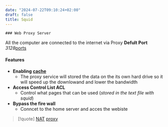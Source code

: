 ```yaml
---
date: "2024-07-22T09:10:24+02:00"
draft: false
title: Squid
---
```


    ### Web Proxy Server 

All the computer are connected to the internet via Proxy **Defult Port**
*3128*[ports](/ports/ports)

#### Features

-   **Enabling [cache](/nixos/cache)**
    -   The proxy service will stored the data on the its own hard drive
        so it will speed up the downlowand and lower the bandwidth
-   **Access Control List ACL**
    -   Control what pages that can be used (*stored in the text file
        with squid*)
-   **Bypass the fire wall**
    -   Conncet to the home server and acces the webiste

> \[!quote\] [NAT](/Network/basic_network_connections/NAT)
> [proxy](/Linux/Network_manipulation/proxy)
